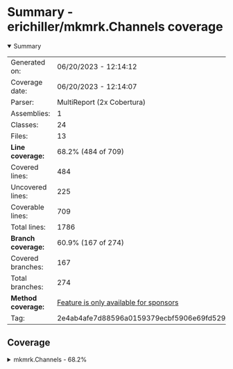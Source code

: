 # Summary - erichiller/mkmrk.Channels coverage
<details open><summary>Summary</summary>

|||
|:---|:---|
| Generated on: | 06/20/2023 - 12:14:12 |
| Coverage date: | 06/20/2023 - 12:14:07 |
| Parser: | MultiReport (2x Cobertura) |
| Assemblies: | 1 |
| Classes: | 24 |
| Files: | 13 |
| **Line coverage:** | 68.2% (484 of 709) |
| Covered lines: | 484 |
| Uncovered lines: | 225 |
| Coverable lines: | 709 |
| Total lines: | 1786 |
| **Branch coverage:** | 60.9% (167 of 274) |
| Covered branches: | 167 |
| Total branches: | 274 |
| **Method coverage:** | [Feature is only available for sponsors](https://reportgenerator.io/pro) |
| Tag: | 2e4ab4afe7d88596a0159379ecbf5906e69fd529_38 |

</details>

## Coverage
<details><summary>mkmrk.Channels - 68.2%</summary>

|**Name**|**Line**|**Branch**|
|:---|---:|---:|
|**mkmrk.Channels**|**68.2%**|**60.9%**|
|Microsoft.Extensions.DependencyInjection.BroadcastChannelServiceCollectionE<br/>xtensions|86.3%|87.5%|
|mkmrk.Channels.BroadcastChannel`1|33.3%|0%|
|mkmrk.Channels.BroadcastChannel`2|76%|87.5%|
|mkmrk.Channels.BroadcastChannelReader`1|100%|50%|
|mkmrk.Channels.BroadcastChannelReader`2|83.7%|29.1%|
|mkmrk.Channels.BroadcastChannelReaderSource`1|50%|25%|
|mkmrk.Channels.BroadcastChannelReaderSource`2|85.7%|75%|
|mkmrk.Channels.BroadcastChannelResponse|0%||
|mkmrk.Channels.BroadcastChannelWriter`1|100%||
|mkmrk.Channels.BroadcastChannelWriter`2|93.7%|86%|
|mkmrk.Channels.ChannelMux|88.6%|81.8%|
|mkmrk.Channels.ChannelMux`2|97.5%|83.3%|
|mkmrk.Channels.ChannelMux`3|64%|50%|
|mkmrk.Channels.ChannelMux`4|0%|0%|
|mkmrk.Channels.ChannelMux`5|0%|0%|
|mkmrk.Channels.ChannelMux`6|0%|0%|
|mkmrk.Channels.ChannelMux`7|0%|0%|
|mkmrk.Channels.ChannelMux`8|0%|0%|
|mkmrk.Channels.ChannelNotClosedException|60%|100%|
|mkmrk.Channels.ChannelReadException|0%||
|mkmrk.Channels.ChannelWriteException|0%||
|mkmrk.Channels.Extensions|78.9%|62.5%|
|mkmrk.Channels.ThrowHelper|0%||
|mkmrk.Channels.ValueTaskExtensions|0%|0%|

</details>
